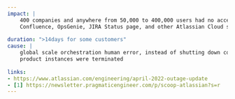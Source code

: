 ```yaml
---
impact: |
    400 companies and anywhere from 50,000 to 400,000 users had no access to JIRA, 
    Confluence, OpsGenie, JIRA Status page, and other Atlassian Cloud services [1]
    
duration: ">14days for some customers"
cause: |
    global scale orchestration human error, instead of shutting down component
    product instances were terminated
    
links:
- https://www.atlassian.com/engineering/april-2022-outage-update
- [1] https://newsletter.pragmaticengineer.com/p/scoop-atlassian?s=r
---
```

